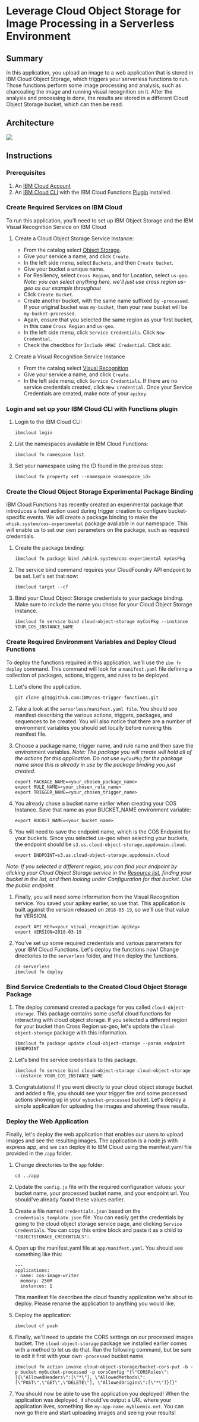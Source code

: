 # Leverage Cloud Object Storage for Image Processing in a Serverless Environment
## Summary
In this application, you upload an image to a web application that is stored in IBM Cloud Object Storage, which triggers your serverless functions to run. Those functions perform some image processing and analysis, such as charcoaling the image and running visual recognition on it. After the analysis and processing is done, the results are stored in a different Cloud Object Storage bucket, which can then be read.


## Architecture
   ![](images/architecture.png)

## Instructions
### Prerequisites
1. An [IBM Cloud Account](https://cloud.ibm.com/register)
1. An [IBM Cloud CLI](https://cloud.ibm.com/docs/cli/reference/ibmcloud?topic=cloud-cli-install-ibmcloud-cli#install_use) with the IBM Cloud Functions [Plugin](https://cloud.ibm.com/docs/openwhisk?topic=cloud-functions-cli_install) installed.

### Create Required Services on IBM Cloud
To run this application, you'll need to set up IBM Object Storage and the IBM Visual Recognition Service on IBM Cloud
1. Create a Cloud Object Storage Service Instance:
    * From the catalog select [Object Storage](https://cloud.ibm.com/catalog/services/cloud-object-storage).
    * Give your service a name, and click `Create`.
    * In the left side menu, select `Buckets`, and then `Create bucket`.
    * Give your bucket a unique name. 
    * For Resiliency, select `Cross Region`, and for Location, select `us-geo`. *Note: you can select anything here, we'll just use cross region us-geo as our example throughout*
    * Click `Create Bucket`.
    * Create another bucket, with the same name suffixed by `-processed`. If your original bucket was `my-bucket`, then your new bucket will be `my-bucket-processed`.
    * Again, ensure that you selected the same region as your first bucket, in this case `Cross Region` and `us-geo`.
    * In the left side menu, click `Service Credentials`. Click `New Credential`.
    * Check the checkbox for `Include HMAC Credential`. Click `Add`.

1. Create a Visual Recognition Service Instance
    * From the catalog select [Visual Recognition](https://cloud.ibm.com/catalog/services/visual-recognition)
    * Give your service a name, and click `Create`.
    * In the left side menu, click `Service Credentials`. If there are no service credentials created, click `New Credential`. Once your Service Credentials are created, make note of your `apikey`.

### Login and set up your IBM Cloud CLI with Functions plugin
1. Login to the IBM Cloud CLI:
    ```
    ibmcloud login
    ```

1. List the namespaces available in IBM Cloud Functions:
    ```
    ibmcloud fn namespace list
    ```

1. Set your namespace using the ID found in the previous step:
    ```
    ibmcloud fn property set --namespace <namespace_id>
    ```

### Create the Cloud Object Storage Experimental Package Binding
IBM Cloud Functions has recently created an experimental package that introduces a feed action used during trigger creation to configure bucket-specific events. We will create a package binding to make the `whisk.system/cos-experimental` package avaliable in our namespace. This will enable us to set our own parameters on the package, such as required credentials.

1. Create the package binding:
    ```
    ibmcloud fn package bind /whisk.system/cos-experimental myCosPkg
    ```

1. The service bind command requires your CloudFoundry API endpoint to be set. Let's set that now:
    ```
    ibmcloud target --cf
    ```

1. Bind your Cloud Object Storage credentials to your package binding. Make sure to include the name you chose for your Cloud Object Storage instance.
    ```
    ibmcloud fn service bind cloud-object-storage myCosPkg --instance YOUR_COS_INSTANCE_NAME
    ```

### Create Required Environment Variables and Deploy Cloud Functions
To deploy the functions required in this application, we'll use the `ibm fn deploy` command. This command will look for a `manifest.yaml` file defining a collection of packages, actions, triggers, and rules to be deployed. 
1. Let's clone the application.
    ```
    git clone git@github.com:IBM/cos-trigger-functions.git
    ```

1. Take a look at the `serverless/manifest.yaml file`. You should see manifest describing the various actions, triggers, packages, and sequences to be created. You will also notice that there are a number of environment variables you should set locally before running this manifest file.

1. Choose a package name, trigger name, and rule name and then save the environment variables.  *Note: The package you will create will hold all of the actions for this application. Do not use `myCosPkg` for the package name since this is already in use by the package binding you just created.*
    ```
    export PACKAGE_NAME=<your_chosen_package_name>
    export RULE_NAME=<your_chosen_rule_name>
    export TRIGGER_NAME=<your_chosen_trigger_name>
    ```

1. You already chose a bucket name earlier when creating your COS Instance. Save that name as your BUCKET_NAME environment variable:
    ```
    export BUCKET_NAME=<your_bucket_name>
    ```

1. You will need to save the endpoint name, which is the COS Endpoint for your buckets. Since you selected us-geo when selecting your buckets, the endpoint should be `s3.us.cloud-object-storage.appdomain.cloud`. 

    ```
    export ENDPOINT=s3.us.cloud-object-storage.appdomain.cloud
    ```

*Note: If you selected a different region, you can find your endpoint by clicking your Cloud Object Storage service in the [Resource list](https://cloud.ibm.com/resources?groups=storage), finding your bucket in the list, and then looking under Configuration for that bucket. Use the public endpoint.*

1. Finally, you will need some information from the Visual Recognition service.  You saved your apikey earlier, so use that. This application is built against the version released on `2018-03-19`, so we'll use that value for VERSION.
    ```
    export API_KEY=<your_visual_recognition apikey>
    export VERSION=2018-03-19
    ```

1. You've set up some required credentials and various parameters for your IBM Cloud Functions. Let's deploy the functions now! Change directories to the `serverless` folder, and then deploy the functions.
    ```
    cd serverless
    ibmcloud fn deploy
    ```

### Bind Service Credentials to the Created Cloud Object Storage Package
1. The deploy command created a package for you called `cloud-object-storage`. This package contains some useful cloud functions for interacting with cloud object storage. If you selected a different region for your bucket than Cross Region us-geo, let's update the `cloud-object-storage` package with this information.
    ```
    ibmcloud fn package update cloud-object-storage --param endpoint $ENDPOINT
    ```

1. Let's bind the service credentials to this package.
    ```
    ibmcloud fn service bind cloud-object-storage cloud-object-storage --instance YOUR_COS_INSTANCE_NAME
    ```

1. Congratulations! If you went directly to your cloud object storage bucket and added a file, you should see your trigger fire and some processed actions showing up in your `mybucket-processed` bucket. Let's deploy a simple application for uploading the images and showing these results.

### Deploy the Web Application
Finally, let's deploy the web application that enables our users to upload images and see the resulting images. The application is a node.js with express app, and we can deploy it to IBM Cloud using the manifest.yaml file provided in the `/app` folder.
1. Change directories to the `app` folder:
    ```
    cd ../app
    ```
  
1. Update the `config.js` file with the required configuration values: your bucket name, your processed bucket name, and your endpoint url. You should've already found these values earlier.

1. Create a file named `credentials.json` based on the `credentials_template.json` file. You can easily get the credentials by going to the cloud object storage service page, and clicking `Service Credentials`. You can copy this entire block and paste it as a child to `"OBJECTSTORAGE_CREDENTIALS":`.

1. Open up the manifest.yaml file at `app/manifest.yaml`. You should see something like this:
    ```
    ---
    applications:
    - name: cos-image-writer
      memory: 256M
      instances: 1
    ```

    This manifest file describes the cloud foundry application we're about to deploy. Please rename the application to anything you would like. 

1. Deploy the application:
    ```
    ibmcloud cf push
    ```

1. Finally, we'll need to update the CORS settings on our processed images bucket.  The `cloud-object-storage` package we installed earlier comes with a method to let us do that. Run the following command, but be sure to edit it first with your own `-processed` bucket name.
    ```
    ibmcloud fn action invoke cloud-object-storage/bucket-cors-put -b -p bucket myBucket-processed -p corsConfig "{\"CORSRules\":[{\"AllowedHeaders\":[\"*\"], \"AllowedMethods\":[\"POST\",\"GET\",\"DELETE\"], \"AllowedOrigins\":[\"*\"]}]}"
    ```

1. You should now be able to use the application you deployed! When the application was deployed, it should've output a URL where your application lives, something like `my-app-name.mybluemix.net`. You can now go there and start uploading images and seeing your results!